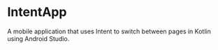 # IntentApp
A mobile application that uses Intent to switch between pages in Kotlin using Android Studio.
